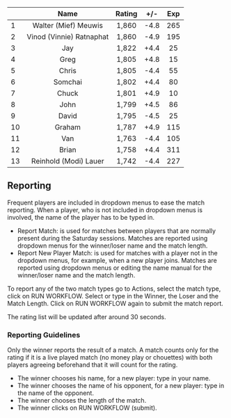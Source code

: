 | |Name|Rating|+/-|Exp|
|-|:--:|:----:|:-:|:-:|
|1|Walter (Mief) Meuwis|1,860|-4.8|265|
|2|Vinod (Vinnie) Ratnaphat|1,860|-4.9|195|
|3|Jay|1,822|+4.4|25|
|4|Greg|1,805|+4.8|15|
|5|Chris|1,805|-4.4|55|
|6|Somchai|1,802|+4.4|80|
|7|Chuck|1,801|+4.9|10|
|8|John|1,799|+4.5|86|
|9|David|1,795|-4.5|25|
|10|Graham|1,787|+4.9|115|
|11|Van|1,763|-4.4|105|
|12|Brian|1,758|+4.4|311|
|13|Reinhold (Modi) Lauer|1,742|-4.4|227|

 

## Reporting

Frequent players are included in dropdown menus to ease the match reporting.
When a player, who is not included in dropdown menus is involved, the name of the player has to be typed in.

- Report Match:  is used for matches between players that are normally present during the Saturday sessions.
Matches are reported using dropdown menus for the winner/loser name and the match length.
- Report New Player Match:  is used for matches with a player not in the dropdown menus, for example, when a new player joins.
Matches are reported using dropdown menus or editing the name manual for the winner/loser name and the match length.

To report any of the two match types go to Actions, select the match type, click on RUN WORKFLOW.
Select or type in the Winner, the Loser and the Match Length.
Click on RUN WORKFLOW again to submit the match report.

The rating list will be updated after around 30 seconds.

### Reporting Guidelines

Only the winner reports the result of a match.
A match counts only for the rating if it is a live played match (no money play or chouettes)
with both players agreeing beforehand that it will count for the rating.

- The winner chooses his name, for a new player: type in your name.
- The winner chooses the name of his opponent, for a new player: type in the name of the opponent.
- The winner chooses the length of the match.
- The winner clicks on RUN WORKFLOW (submit).
